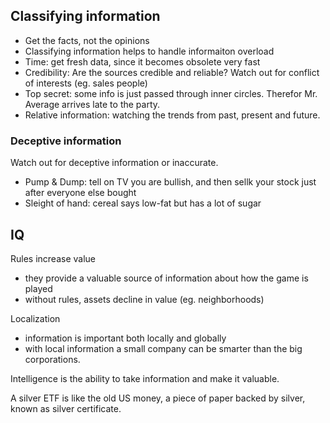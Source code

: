 ## Classifying information

- Get the facts, not the opinions
- Classifying information helps to handle informaiton overload
- Time: get fresh data, since it becomes obsolete very fast
- Credibility: Are the sources credible and reliable? Watch out for conflict of interests (eg. sales people)
- Top secret: some info is just passed through inner circles. Therefor Mr. Average arrives late to the party.
- Relative information: watching the trends from past, present and future.

### Deceptive information

Watch out for deceptive information or inaccurate.

- Pump & Dump: tell on TV you are bullish, and then sellk your stock just after everyone else bought
- Sleight of hand: cereal says low-fat but has a lot of sugar


## IQ

Rules increase value
- they provide a valuable source of information about how the game is played
- without rules, assets decline in value (eg. neighborhoods)

Localization
- information is important both locally and globally
- with local information a small company can be smarter than the big corporations.

Intelligence is the ability to take information and make it valuable.

A silver ETF is like the old US money, a piece of paper backed by silver, known as silver certificate.


